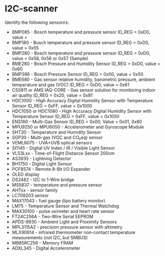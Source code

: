 # I2C-scanner

Identify the following sensonrs:

 - BMP085 - Bosch temperature and pressure sensor                                                ID_REG = 0xD0, value = 
 - BMP180 - Bosch temperature and pressure sensor                                                ID_REG = 0xD0, value = 0x55
 - BMP280 - Bosch temperature and pressure sensor                                                ID_REG = 0xD0, value = 0x58, 0x56 or 0x57 (Sample)
 - BME280 - Bosch Pressure and Humidity Sensor                                                   ID_REG = 0xD0, value = 0x60
 - BMP388 - Bosch Pressure Sensor                                                                ID_REG = 0x00, value = 0x50
 - BME680 - Gas sensor relative humidity, barometric pressure, ambient temperature and gas (VOC) ID_REG = 0xD0, value = 0x61
 - CSS811 or AMS IAQ-CORE - Gas sensor solution for monitoring indoor air quality                ID_REG = 0x20, value = 0x81
 - HDC1000 - High Accuracy Digital Humidity Sensor with Temperature Sensor                       ID_REG = 0xFF, value = 0x1000
 - HDC1050 or HDC1080 - High Accuracy Digital Humidity Sensor with Temperature Sensor            ID_REG = 0xFF, value = 0x1050
 - ENS160 - Multi-Gas Sensor                                                                     ID_REG = 0x00, Value = 0x01, 0x60     
 - MPU9250 or MPU6050 - Accelerometer and Gyroscope Module
 - SHT30 - Temperature and Humidity Sensor
 - SGP30 - Multi-gas (VOC and CO₂eq) sensor
 - VEML6075 - UVA+UVB optical sensors
 - SI1145 - Digital UV Index / IR / Visible Light Sensor
 - VL53Lxx - Time-of-Flight Distance Sensor 200cm
 - AS3935 - Lightning Detector
 - BH1750 - Digital Light Sensor
 - PCF8574 - Remote 8-Bit I/O Expander
 - OLED display
 - DS2482 - I2C to 1-Wire bridge
 - MS5837 - temperature and pressure sensor
 - AHTxx - sensor family
 - LC709203 sensor
 - MAX17043 - fuel gauge (lipo battery monitor)
 - LM75 - Temperature Sensor and Thermal Watchdog
 - MAX30100 - pulse oximeter and heart rate sensor
 - FT24C256A - Two-Wire Serial EEPROM
 - APDS-9930 - Ambient Light and Proximity Sensors
 - MPL3115A2 - precision pressure sensor with altimetry
 - MLX90614  - infrared thermometer non-contact temperature measurements (not I2C, but SMBUS)
 - MB85RC256 - Memory FRAM
 - ADXL345 - Digital Accelerometer
